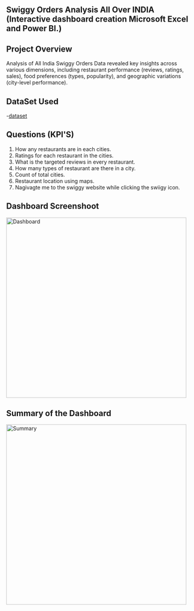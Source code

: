 ## Swiggy Orders Analysis All Over INDIA (Interactive dashboard creation Microsoft Excel and Power BI.)

## Project Overview 

Analysis of All India Swiggy Orders Data revealed key insights across various dimensions, including restaurant performance (reviews, ratings, sales), food preferences (types, popularity), and geographic variations (city-level performance). 

## DataSet Used 

-<a href= "https://www.kaggle.com/datasets/abhijitdahatonde/swiggy-restuarant-dataset">dataset<a/>

## Questions (KPI'S)

1.	How any restaurants are in each cities.
2.	Ratings for each restaurant in the cities.
3.	 What is the targeted reviews in every restaurant.
4.	How many types of restaurant are there in a city.
5.	Count of total cities.
6.	Restaurant location using maps.
7.	Nagivagte me to the swiggy website while clicking the swiigy icon.
   
## Dashboard Screenshoot 

<img width="481" alt="Dashboard" src="https://github.com/user-attachments/assets/cded8a09-20bc-4c89-8b08-084318d6d51a" />

## Summary of the Dashboard 

<img width="481" alt="Summary" src="https://github.com/user-attachments/assets/ce2a9ee0-b7e0-455d-abac-229d23a3e84c" />




